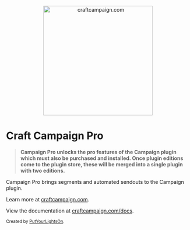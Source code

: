 <p align="center">
   <a href="https://craftcampaign.com/" target="_blank">
     <img width="300" src="https://craftcampaign.com/interface/images/logo-pro.svg?v=201800406" alt="craftcampaign.com">
   </a>
</p>

# Craft Campaign Pro

> **Campaign Pro unlocks the pro features of the Campaign plugin which must also be purchased and installed. Once plugin editions come to the plugin store, these will be merged into a single plugin with two editions.**

Campaign Pro brings segments and automated sendouts to the Campaign plugin.

Learn more at [craftcampaign.com](https://craftcampaign.com).

View the documentation at [craftcampaign.com/docs](https://craftcampaign.com/docs).

<small>Created by [PutYourLightsOn](https://www.putyourlightson.net/).</small>
